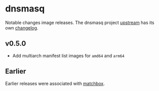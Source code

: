 # dnsmasq

Notable changes image releases. The dnsmasq project [upstream](http://www.thekelleys.org.uk/dnsmasq/doc.html) has its own [changelog](http://www.thekelleys.org.uk/dnsmasq/CHANGELOG).

## v0.5.0

* Add multiarch manifest list images for `amd64` and `arm64`

## Earlier

Earlier releases were associated with [matchbox](https://github.com/poseidon/matchbox).

